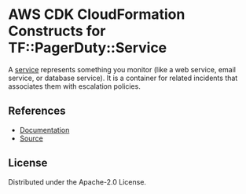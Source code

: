 # AWS CDK CloudFormation Constructs for TF::PagerDuty::Service

A [service](https://v2.developer.pagerduty.com/v2/page/api-reference#!/Services/get_services) represents something you monitor (like a web service, email service, or database service). It is a container for related incidents that associates them with escalation policies.

## References

* [Documentation](https://github.com/iann0036/cfn-tf-custom-types/blob/docs/resources/pagerduty/TF-PagerDuty-Service/docs/README.md)
* [Source](https://github.com/iann0036/cfn-tf-custom-types.git)

## License

Distributed under the Apache-2.0 License.
